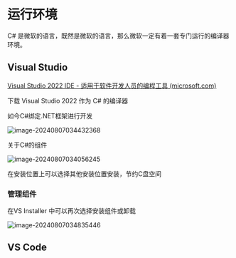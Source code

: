 # 运行环境

C# 是微软的语言，既然是微软的语言，那么微软一定有着一套专门运行的编译器环境。

## Visual Studio

[Visual Studio 2022 IDE - 适用于软件开发人员的编程工具 (microsoft.com)](https://visualstudio.microsoft.com/zh-hans/vs/)

下载 Visual Studio 2022 作为 C# 的编译器

如今C#绑定.NET框架进行开发

![image-20240807034432368](https://yee-1312555989.cos.ap-guangzhou.myqcloud.com//blog202408070344648.webp)

关于C#的组件

![image-20240807034056245](https://yee-1312555989.cos.ap-guangzhou.myqcloud.com//blog202408070341824.webp)

在安装位置上可以选择其他安装位置安装，节约C盘空间

### 管理组件

在VS Installer 中可以再次选择安装组件或卸载

![image-20240807034835446](https://yee-1312555989.cos.ap-guangzhou.myqcloud.com//blog202408070348783.webp)

## VS Code







